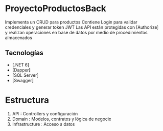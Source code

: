 # ProyectoProductosBack

Implementa un CRUD para productos
Contiene Login para validar credenciales y generar token JWT
Las API están protegidas con [Authorize] y realizan operaciones en base de datos por medio de procedimientos almacenados

## Tecnologías
- [.NET 6]
- [Dapper]
- [SQL Server]
- [Swagger]

# Estructura
1. API : Controllers y configuración
2. Domain : Modelos, contratos y lógica de negocio
3. Infrastructure : Acceso a datos
